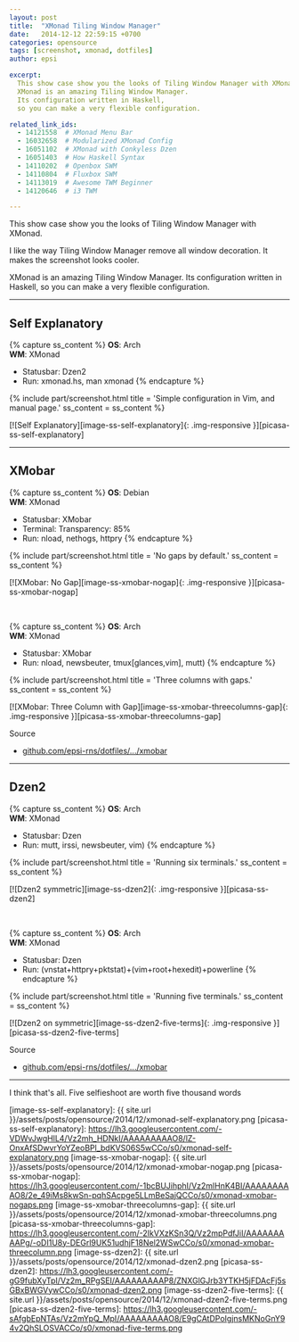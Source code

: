 ```yaml
---
layout: post
title:  "XMonad Tiling Window Manager"
date:   2014-12-12 22:59:15 +0700
categories: opensource
tags: [screenshot, xmonad, dotfiles]
author: epsi

excerpt: 
  This show case show you the looks of Tiling Window Manager with XMonad.
  XMonad is an amazing Tiling Window Manager. 
  Its configuration written in Haskell,
  so you can make a very flexible configuration.

related_link_ids: 
  - 14121558  # XMonad Menu Bar
  - 16032658  # Modularized XMonad Config  
  - 16051102  # XMonad with Conkyless Dzen
  - 16051403  # How Haskell Syntax
  - 14110202  # Openbox SWM
  - 14110804  # Fluxbox SWM
  - 14113019  # Awesome TWM Beginner
  - 14120646  # i3 TWM

---
```


This show case show you the looks of Tiling Window Manager with XMonad.

I like the way Tiling Window Manager remove all window decoration.
It makes the screenshot looks cooler.

XMonad is an amazing Tiling Window Manager. 
Its configuration written in Haskell,
so you can make a very flexible configuration.

-- -- --

## Self Explanatory

{% capture ss_content %}
<strong>OS</strong>: Arch<br>
<strong>WM</strong>: XMonad<br>
  + Statusbar: Dzen2<br>
  + Run: xmonad.hs, man xmonad
{% endcapture %}

{% include part/screenshot.html 
   title = 'Simple configuration in Vim, and manual page.' 
   ss_content = ss_content
%}

[![Self Explanatory][image-ss-self-explanatory]{: .img-responsive }][picasa-ss-self-explanatory]

-- -- --

## XMobar

{% capture ss_content %}
<strong>OS</strong>: Debian<br>
<strong>WM</strong>: XMonad<br>
  + Statusbar: XMobar<br>
  + Terminal: Transparency: 85%<br>
  + Run: nload, nethogs, httpry
{% endcapture %}

{% include part/screenshot.html 
   title = 'No gaps by default.' 
   ss_content = ss_content
%}


[![XMobar: No Gap][image-ss-xmobar-nogap]{: .img-responsive }][picasa-ss-xmobar-nogap]

<br/>

{% capture ss_content %}
<strong>OS</strong>: Arch<br>
<strong>WM</strong>: XMonad<br>
  + Statusbar: XMobar<br>
  + Run: nload, newsbeuter, tmux[glances,vim], mutt)
{% endcapture %}

{% include part/screenshot.html 
   title = 'Three columns with gaps.' 
   ss_content = ss_content
%}

[![XMobar: Three Column with Gap][image-ss-xmobar-threecolumns-gap]{: .img-responsive }][picasa-ss-xmobar-threecolumns-gap]


Source

* [github.com/epsi-rns/dotfiles/.../xmobar][dotfiles-xmobar]

-- -- --

## Dzen2

{% capture ss_content %}
<strong>OS</strong>: Arch<br>
<strong>WM</strong>: XMonad<br>
  + Statusbar: Dzen<br>
  + Run: mutt, irssi, newsbeuter, vim)
{% endcapture %}

{% include part/screenshot.html 
   title = 'Running six terminals.' 
   ss_content = ss_content
%}


[![Dzen2 symmetric][image-ss-dzen2]{: .img-responsive }][picasa-ss-dzen2]

<br/>

{% capture ss_content %}
<strong>OS</strong>: Arch<br>
<strong>WM</strong>: XMonad<br>
  + Statusbar: Dzen<br>
  + Run: (vnstat+httpry+pktstat)+(vim+root+hexedit)+powerline
{% endcapture %}

{% include part/screenshot.html 
   title = 'Running five terminals.' 
   ss_content = ss_content
%}


[![Dzen2 on symmetric][image-ss-dzen2-five-terms]{: .img-responsive }][picasa-ss-dzen2-five-terms]


Source

* [github.com/epsi-rns/dotfiles/.../xmobar][dotfiles-dzen]

-- -- --

I think that's all.
Five selfieshoot are worth five thousand words

[//]: <> ( -- -- -- links below -- -- -- )

[dotfiles-xmobar]: https://github.com/epsi-rns/dotfiles/tree/master/xmonad/xmonad-xmobar/
[dotfiles-dzen]: https://github.com/epsi-rns/dotfiles/tree/master/xmonad/xmonad-dzen/


[image-ss-self-explanatory]: {{ site.url }}/assets/posts/opensource/2014/12/xmonad-self-explanatory.png
[picasa-ss-self-explanatory]: https://lh3.googleusercontent.com/-VDWvJwgHlL4/Vz2mh_HDNkI/AAAAAAAAAO8/lZ-OnxAfSDwvrYoYZeoBPl_bdKVS06S5wCCo/s0/xmonad-self-explanatory.png
[image-ss-xmobar-nogap]: {{ site.url }}/assets/posts/opensource/2014/12/xmonad-xmobar-nogap.png
[picasa-ss-xmobar-nogap]: https://lh3.googleusercontent.com/-1bcBUJihphI/Vz2mlHnK4BI/AAAAAAAAAO8/2e_49iMs8kwSn-pqhSAcpge5LLmBeSajQCCo/s0/xmonad-xmobar-nogaps.png
[image-ss-xmobar-threecolumns-gap]: {{ site.url }}/assets/posts/opensource/2014/12/xmonad-xmobar-threecolumns.png
[picasa-ss-xmobar-threecolumns-gap]: https://lh3.googleusercontent.com/-2IkVXzKSn3Q/Vz2mpPdfJiI/AAAAAAAAAPg/-oDI1U8y-DEGrl9UK51udhjF18Nel2WSwCCo/s0/xmonad-xmobar-threecolumn.png
[image-ss-dzen2]: {{ site.url }}/assets/posts/opensource/2014/12/xmonad-dzen2.png
[picasa-ss-dzen2]: https://lh3.googleusercontent.com/-gG9fubXyTpI/Vz2m_RPgSEI/AAAAAAAAAP8/ZNXGlGJrb3YTKH5jFDAcFj5sGBxBWGVywCCo/s0/xmonad-dzen2.png
[image-ss-dzen2-five-terms]: {{ site.url }}/assets/posts/opensource/2014/12/xmonad-dzen2-five-terms.png
[picasa-ss-dzen2-five-terms]: https://lh3.googleusercontent.com/-sAfgbEpNTAs/Vz2mYpQ_MpI/AAAAAAAAAO8/E9gCAtDPoIgjnsMKNoGnY94v2QhSLOSVACCo/s0/xmonad-five-terms.png
